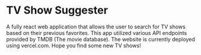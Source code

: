 # TV Show Suggester

A fully react web application that allows the user to search for TV shows based on their previous favorites. This app utilized various API endpoints provided by TMDB (The movie database). The website is currently deployed using vercel.com. Hope you find some new TV shows!

